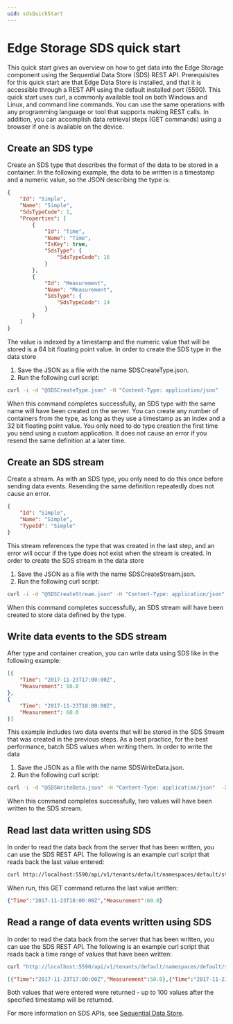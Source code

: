 ```yaml
---
uid: sdsQuickStart
---
```


# Edge Storage SDS quick start

This quick start gives an overview on how to get data into the Edge Storage component using the Sequential Data Store (SDS) REST API. Prerequisites for this quick start are that Edge Data Store is installed, and that it is accessible through a REST API using the default installed port (5590). This quick start uses curl, a commonly available tool on both Windows and Linux, and command line commands. You can use the same operations with any programming language or tool that supports making REST calls. In addition, you can accomplish data retrieval steps (GET commands) using a browser if one is available on the device.

## Create an SDS type

Create an SDS type that describes the format of the data to be stored in a container. In the following example, the data to be written is a timestamp and a numeric value, so the JSON describing the type is:

```json
{
    "Id": "Simple",
    "Name": "Simple",
    "SdsTypeCode": 1,
    "Properties": [
        {
            "Id": "Time",
            "Name": "Time",
            "IsKey": true,
            "SdsType": {
                "SdsTypeCode": 16
            }
        },
        {
            "Id": "Measurement",
            "Name": "Measurement",
            "SdsType": {
                "SdsTypeCode": 14
            }
        }
    ]
}
```

The value is indexed by a timestamp and the numeric value that will be stored is a 64 bit floating point value. In order to create the SDS type in the data store

1. Save the JSON as a file with the name SDSCreateType.json.
2. Run the following curl script:

```bash
curl -i -d "@SDSCreateType.json" -H "Content-Type: application/json"  -X POST http://localhost:5590/api/v1/tenants/default/namespaces/default/types/Simple
```

When this command completes successfully, an SDS type with the same name will have been created on the server. You can create any number of containers from the type, as long as they use a timestamp as an index and a 32 bit floating point value. You only need to do type creation the first time you send using a custom application. It does not cause an error if you resend the same definition at a later time.

## Create an SDS stream

Create a stream. As with an SDS type, you only need to do this once before sending data events. Resending the same definition repeatedly does not cause an error.

```json
{
    "Id": "Simple",
    "Name": "Simple",
    "TypeId": "Simple"
}
```

This stream references the type that was created in the last step, and an error will occur if the type does not exist when the stream is created. In order to create the SDS stream in the data store

1. Save the JSON as a file with the name SDSCreateStream.json.
2. Run the following curl script:

```bash
curl -i -d "@SDSCreateStream.json" -H "Content-Type: application/json"  -X POST http://localhost:5590/api/v1/tenants/default/namespaces/default/streams/Simple
```

When this command completes successfully, an SDS stream will have been created to store data defined by the type.

## Write data events to the SDS stream

After type and container creation, you can write data using SDS like in the following example:

```json
[{
    "Time": "2017-11-23T17:00:00Z",
    "Measurement": 50.0
},
{
    "Time": "2017-11-23T18:00:00Z",
    "Measurement": 60.0
}]
```

This example includes two data events that will be stored in the SDS Stream that was created in the previous steps. As a best practice, for the best performance, batch SDS values when writing them. In order to write the data 

1. Save the JSON as a file with the name SDSWriteData.json.
2. Run the following curl script:

```bash
curl -i -d "@SDSWriteData.json" -H "Content-Type: application/json"  -X POST http://localhost:5590/api/v1/tenants/default/namespaces/default/streams/Simple/Data
```

When this command completes successfully, two values will have been written to the SDS stream.

## Read last data written using SDS

In order to read the data back from the server that has been written, you can use the SDS REST API. The following is an example curl script that reads back the last value entered:

```bash
curl http://localhost:5590/api/v1/tenants/default/namespaces/default/streams/Simple/Data/Last
```

When run, this GET command returns the last value written:

```json
{"Time":"2017-11-23T18:00:00Z","Measurement":60.0}
```

## Read a range of data events written using SDS

In order to read the data back from the server that has been written, you can use the SDS REST API. The following is an example curl script that reads back a time range of values that have been written:

```bash
curl "http://localhost:5590/api/v1/tenants/default/namespaces/default/streams/Simple/Data?startIndex=2017-07-08T13:00:00Z&count=100"
```

```json
[{"Time":"2017-11-23T17:00:00Z","Measurement":50.0},{"Time":"2017-11-23T18:00:00Z","Measurement":60.0}]
```

Both values that were entered were returned - up to 100 values after the specified timestamp will be returned.

For more information on SDS APIs, see [Sequential Data Store](xref:sdsOverview).
